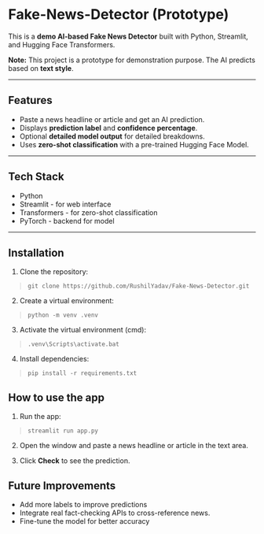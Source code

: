 # Fake-News-Detector (Prototype)

This is a **demo AI-based Fake News Detector** built with Python, Streamlit, and Hugging Face Transformers.

**Note:** This project is a prototype for demonstration purpose. The AI predicts based on **text style**.

---

## Features

- Paste a news headline or article and get an AI prediction.
- Displays **prediction label** and **confidence percentage**.
- Optional **detailed model output** for detailed breakdowns.
- Uses **zero-shot classification** with a pre-trained Hugging Face Model.

---

## Tech Stack

- Python
- Streamlit - for web interface
- Transformers - for zero-shot classification
- PyTorch - backend for model

---

## Installation

1. Clone the repository:

> `git clone https://github.com/RushilYadav/Fake-News-Detector.git`

2. Create a virtual environment:

> `python -m venv .venv`

3. Activate the virtual environment (cmd):

> `.venv\Scripts\activate.bat`

4. Install dependencies:

> `pip install -r requirements.txt`

## How to use the app

1. Run the app:

> `streamlit run app.py`

2. Open the window and paste a news headline or article in the text area.

3. Click **Check** to see the prediction.

## Future Improvements

- Add more labels to improve predictions
- Integrate real fact-checking APIs to cross-reference news.
- Fine-tune the model for better accuracy